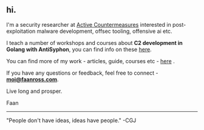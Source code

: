 ## hi.

I'm a security researcher at [Active Countermeasures](https://www.activecountermeasures.com) interested in post-exploitation malware development, offsec tooling, offensive ai etc.

I teach a number of workshops and courses about **C2 development in Golang with AntiSyphon**, you can find info on these [here](https://www.antisyphontraining.com/instructor/faan-ross/).

You can find more of my work - articles, guide, courses etc - [here](https://faanross.com) . 

If you have any questions or feedback, feel free to connect - **moi@faanross.com**. 

Live long and prosper.

Faan

___

"People don't have ideas, ideas have people." -CGJ
